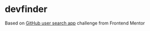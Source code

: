# devfinder

Based on [GitHub user search app](https://www.frontendmentor.io/challenges/github-user-search-app-Q09YOgaH6) challenge from Frontend Mentor
